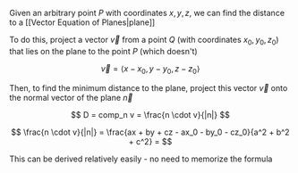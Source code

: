 Given an arbitrary point $P$  with coordinates $x, y, z$, we can find the distance to a [[Vector Equation of Planes|plane]]

To do this, project a vector $\vec{v}$ from a point $Q$  (with coordinates $x_0, y_0, z_0$) that lies on the plane to the point $P$  (which doesn't)

$$
\vec{v} = \langle 
x - x_0, 
y - y_0,
z - z_0 \rangle
$$

Then, to find the minimum distance to the plane, project this vector $\vec{v}$ onto the normal vector of the plane $\vec{n}$

$$
D = comp_n v = \frac{n \cdot v}{|n|}
$$

$$
\frac{n \cdot v}{|n|} = \frac{ax + by + cz - ax_0 - by_0 - cz_0}{a^2 + b^2 + c^2} = 
$$

This can be derived relatively easily - no need to memorize the formula
